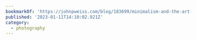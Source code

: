 ```yaml
---
bookmarkOf: 'https://johnpweiss.com/blog/183699/minimalism-and-the-art-of-photography'
published: '2023-01-11T14:10:02.921Z'
category:
  - photography
---
```

